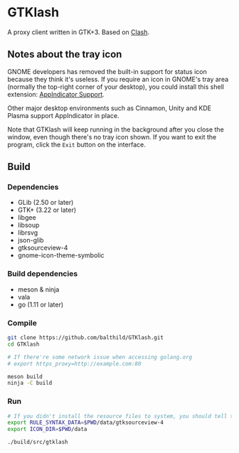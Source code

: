 # GTKlash

A proxy client written in GTK+3. Based on [Clash](https://github.com/Dreamacro/clash).

## Notes about the tray icon

GNOME developers has removed the built-in support for status icon because they think it's useless. If you require an icon in GNOME's tray area (normally the top-right corner of your desktop), you could install this shell extension: [AppIndicator Support](https://extensions.gnome.org/extension/615/appindicator-support/).

Other major desktop environments such as Cinnamon, Unity and KDE Plasma support AppIndicator in place.

Note that GTKlash will keep running in the background after you close the window, even though there's no tray icon shown. If you want to exit the program, click the `Exit` button on the interface.

## Build

### Dependencies

- GLib (2.50 or later)
- GTK+ (3.22 or later)
- libgee
- libsoup
- librsvg
- json-glib
- gtksourceview-4
- gnome-icon-theme-symbolic

### Build dependencies

- meson & ninja
- vala
- go (1.11 or later)

### Compile

```bash
git clone https://github.com/balthild/GTKlash.git
cd GTKlash

# If there're some network issue when accessing golang.org
# export https_proxy=http://example.com:80

meson build
ninja -C build
```

### Run

```bash
# If you didn't install the resource files to system, you should tell the program where they're in
export RULE_SYNTAX_DATA=$PWD/data/gtksourceview-4
export ICON_DIR=$PWD/data

./build/src/gtklash
```
